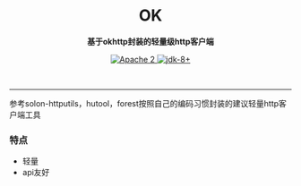 <h1 align="center" style="text-align:center;">
  OK
</h1>
<p align="center">
	<strong>基于okhttp封装的轻量级http客户端</strong>
</p>

<p align="center">
    <a target="_blank" href="https://www.apache.org/licenses/LICENSE-2.0.txt">
		<img src="https://img.shields.io/:license-Apache2-blue.svg" alt="Apache 2" />
	</a>
    <a target="_blank" href="https://www.oracle.com/java/technologies/javase/javase-jdk8-downloads.html">
		<img src="https://img.shields.io/badge/JDK-8+-green.svg" alt="jdk-8+" />
	</a>
    <br />
</p>

<br/>

<hr />


参考solon-httputils，hutool，forest按照自己的编码习惯封装的建议轻量http客户端工具



### 特点


* 轻量
* api友好


